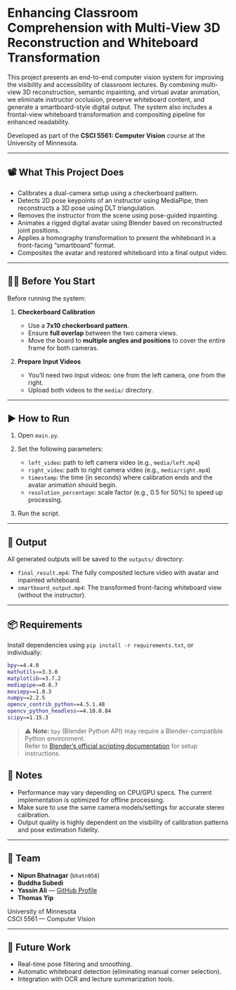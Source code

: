 # Enhancing Classroom Comprehension with Multi-View 3D Reconstruction and Whiteboard Transformation

This project presents an end-to-end computer vision system for improving the visibility and accessibility of classroom lectures. By combining multi-view 3D reconstruction, semantic inpainting, and virtual avatar animation, we eliminate instructor occlusion, preserve whiteboard content, and generate a smartboard-style digital output. The system also includes a frontal-view whiteboard transformation and compositing pipeline for enhanced readability.

Developed as part of the **CSCI 5561: Computer Vision** course at the University of Minnesota.

---

## 📽️ What This Project Does

- Calibrates a dual-camera setup using a checkerboard pattern.
- Detects 2D pose keypoints of an instructor using MediaPipe, then reconstructs a 3D pose using DLT triangulation.
- Removes the instructor from the scene using pose-guided inpainting.
- Animates a rigged digital avatar using Blender based on reconstructed joint positions.
- Applies a homography transformation to present the whiteboard in a front-facing “smartboard” format.
- Composites the avatar and restored whiteboard into a final output video.

---

## 🧑‍🏫 Before You Start

Before running the system:

1. **Checkerboard Calibration**
   - Use a **7x10 checkerboard pattern**.
   - Ensure **full overlap** between the two camera views.
   - Move the board to **multiple angles and positions** to cover the entire frame for both cameras.

2. **Prepare Input Videos**
   - You’ll need two input videos: one from the left camera, one from the right.
   - Upload both videos to the `media/` directory.

---

## ▶️ How to Run

1. Open `main.py`.
2. Set the following parameters:
   - `left_video`: path to left camera video (e.g., `media/left.mp4`)
   - `right_video`: path to right camera video (e.g., `media/right.mp4`)
   - `timestamp`: the time (in seconds) where calibration ends and the avatar animation should begin.
   - `resolution_percentage`: scale factor (e.g., 0.5 for 50%) to speed up processing.

3. Run the script.

---

## 📂 Output

All generated outputs will be saved to the `outputs/` directory:

- `final_result.mp4`: The fully composited lecture video with avatar and inpainted whiteboard.
- `smartboard_output.mp4`: The transformed front-facing whiteboard view (without the instructor).

---


## 📦 Requirements

Install dependencies using `pip install -r requirements.txt`, or individually:

```bash
bpy==4.4.0  
mathutils==3.3.0  
matplotlib==3.7.2  
mediapipe==0.8.7  
moviepy==1.0.3  
numpy==2.2.5  
opencv_contrib_python==4.5.1.48  
opencv_python_headless==4.10.0.84  
scipy==1.15.3  
```
> ⚠️ **Note:** `bpy` (Blender Python API) may require a Blender-compatible Python environment.  
> Refer to [Blender’s official scripting documentation](https://docs.blender.org/api/current/info_quickstart.html) for setup instructions.

## 📌 Notes
- Performance may vary depending on CPU/GPU specs. The current implementation is optimized for offline processing.
- Make sure to use the same camera models/settings for accurate stereo calibration.
- Output quality is highly dependent on the visibility of calibration patterns and pose estimation fidelity.
  
---

## 👥 Team

- **Nipun Bhatnagar** (`bhatn058`)  
- **Buddha Subedi**  
- **Yassin Ali** — [GitHub Profile](https://github.com/Y-Elsayed)  
- **Thomas Yip**

University of Minnesota  
CSCI 5561 — Computer Vision

---

## 🏁 Future Work

- Real-time pose filtering and smoothing.
- Automatic whiteboard detection (eliminating manual corner selection).
- Integration with OCR and lecture summarization tools.

